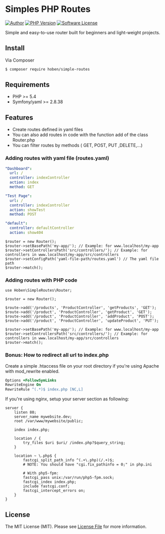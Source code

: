 Simples PHP Routes
=========================
[![Author](https://img.shields.io/badge/author-hoben-blue.svg)](https://github.com/Hoben)
[![PHP Version](https://img.shields.io/badge/php-%3E%3D5.4-green.svg)](https://github.com/Hoben)
[![Software License](https://img.shields.io/badge/license-MIT-brightgreen.svg?style=flat-square)](LICENSE.md)

Simple and easy-to-use router built for beginners and light-weight projects.

Install
--------
Via Composer
``` bash
$ composer require hoben/simple-routes
```

Requirements
--------
* PHP >= 5.4
* Symfony/yaml >= 2.8.38

Features
--------

* Create routes defined in yaml files
* You can also add routes in code with the function add of the class Router.php
* You can filter routes by methods ( GET, POST, PUT ,DELETE,...)

### Adding routes with yaml file (routes.yaml)
```yaml
"Dashboard":
  url: /
  controller: indexController
  action: index
  method: GET

"Test Page":
  url: /
  controller: indexController
  action: showTest
  method: POST

"default":
  controller: defaultController
  action: show404
```
```php5
$router = new Router();
$router->setBasePath('my-app/'); // Example: for www.localhost/my-app
$router->setControllersPath('src/controllers/'); // Example: for controllers in www.localhost/my-app/src/controllers
$router->setConfigPath('yaml-file-path/routes.yaml') // The yaml file path
$router->match();
```
### Adding routes with PHP code
```php5
use Hoben\SimpleRoutes\Router;

$router = new Router();

$route->add('/products', 'ProductController', 'getProducts', 'GET');
$route->add('/product', 'ProductController', 'getProduct', 'GET');
$route->add('/product', 'ProductController', 'addProduct', 'POST');
$route->add('/product', 'ProductController', 'updateProduct', 'PUT');

$router->setBasePath('my-app/'); // Example: for www.localhost/my-app
$router->setControllersPath('src/controllers/'); // Example: for controllers in www.localhost/my-app/src/controllers
$router->match();
```

### Bonus: How to redirect all url to index.php

Create a simple .htaccess file on your root directory if you're using Apache with mod_rewrite enabled.

```apache
Options +FollowSymLinks
RewriteEngine On
RewriteRule ^(.*)$ index.php [NC,L]
```

If you're using nginx, setup your server section as following:

```nginx
server {
	listen 80;
	server_name mywebsite.dev;
	root /var/www/mywebsite/public;

	index index.php;

	location / {
		try_files $uri $uri/ /index.php?$query_string;
	}

	location ~ \.php$ {
		fastcgi_split_path_info ^(.+\.php)(/.+)$;
		# NOTE: You should have "cgi.fix_pathinfo = 0;" in php.ini

		# With php5-fpm:
		fastcgi_pass unix:/var/run/php5-fpm.sock;
		fastcgi_index index.php;
		include fastcgi.conf;
		fastcgi_intercept_errors on;
	}
}
```

License
--------
The MIT License (MIT). Please see [License File](https://github.com/hoben/simple-routes/master/LICENSE.md) for more information.

